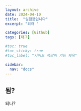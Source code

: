 ```yaml
---
layout: archive
date: 2024-04-10
title:  "실험용입니다"
excerpt: "되라 "

categories: [Github]
tags: [태그]

#toc: true
#toc_sticky: true
#toc_label: "사이드 책갈피 기능 제목"

sidebar:
  nav: "docs"
---
```


## 됨?
되나?
